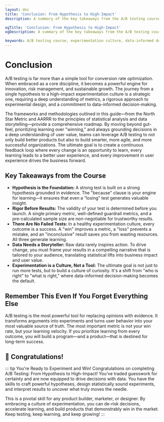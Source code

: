 ```yaml
---
layout: doc
title: 'Conclusion: From Hypothesis to High-Impact'
description: A summary of the key takeaways from the A/B testing course, reinforcing the journey from a single hypothesis to building a culture of experimentation and data-informed decision-making.

ogTitle: 'Conclusion: From Hypothesis to High-Impact'
ogDescription: A summary of the key takeaways from the A/B testing course, reinforcing the journey from a single hypothesis to building a culture of experimentation and data-informed decision-making.

keywords: A/B testing course, experimentation culture, data-informed decisions, product growth, hypothesis testing, learning velocity, product management
---
```

# Conclusion

A/B testing is far more than a simple tool for conversion rate optimization. When embraced as a core discipline, it becomes a powerful engine for innovation, risk management, and sustainable growth. The journey from a single hypothesis to a high-impact experimentation culture is a strategic one, requiring a deep understanding of metrics, a rigorous approach to experimental design, and a commitment to data-informed decision-making.

The frameworks and methodologies outlined in this guide—from the North Star Metric and AARRR to the principles of statistical analysis and data storytelling—provide a comprehensive roadmap. By moving beyond gut-feel, prioritizing learning over "winning," and always grounding decisions in a deep understanding of user value, teams can leverage A/B testing to not only build better products but also to build smarter, more agile, and more successful organizations. The ultimate goal is to create a continuous feedback loop where every change is an opportunity to learn, every learning leads to a better user experience, and every improvement in user experience drives the business forward.

## Key Takeaways from the Course

* **Hypothesis is the Foundation:** A strong test is built on a strong hypothesis grounded in evidence. The "because" clause is your engine for learning—it ensures that even a "losing" test generates valuable insight.
* **Rigor Before Results:** The validity of your test is determined before you launch. A single primary metric, well-defined guardrail metrics, and a pre-calculated sample size are non-negotiable for trustworthy results.
* **There Are No Failed Tests:** In a healthy experimentation culture, every outcome is a success. A "win" improves a metric, a "loss" prevents a mistake, and an "inconclusive" result saves you from wasting resources. All three generate learning.
* **Data Needs a Storyteller:** Raw data rarely inspires action. To drive change, you must frame your results in a compelling narrative that is tailored to your audience, translating statistical lifts into business impact and user value.
* **Experimentation is a Culture, Not a Tool:** The ultimate goal is not just to run more tests, but to build a culture of curiosity. It's a shift from "who is right" to "what is right," where data-informed decision-making becomes the default.

## Remember This Even If You Forget Everything Else

A/B testing is the most powerful tool for replacing opinions with evidence. It transforms arguments into experiments and turns user behavior into your most valuable source of truth. The most important metric is not your win rate, but your learning velocity. If you prioritize learning from every outcome, you will build a program—and a product—that is destined for long-term success.

## 🎉 Congratulations!

::: tip You're Ready to Experiment and Win!
Congratulations on completing A/B Testing: From Hypothesis to High-Impact! You've traded guesswork for certainty and are now equipped to drive decisions with data. You have the skills to craft powerful hypotheses, design statistically sound experiments, and interpret results to uncover what truly moves the needle.

This is a pivotal skill for any product builder, marketer, or designer. By embracing a culture of experimentation, you can de-risk decisions, accelerate learning, and build products that demonstrably win in the market. Keep testing, keep learning, and keep growing!
:::
